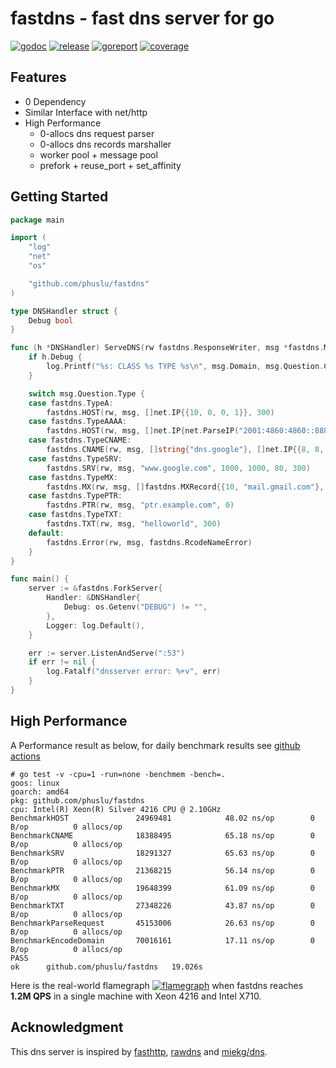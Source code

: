 # fastdns - fast dns server for go

[![godoc][godoc-img]][godoc]
[![release][release-img]][release]
[![goreport][goreport-img]][goreport]
[![coverage][coverage-img]][coverage]


## Features

* 0 Dependency
* Similar Interface with net/http
* High Performance
    - 0-allocs dns request parser
    - 0-allocs dns records marshaller
    - worker pool + message pool
    - prefork + reuse_port + set_affinity


## Getting Started

```go
package main

import (
	"log"
	"net"
	"os"

	"github.com/phuslu/fastdns"
)

type DNSHandler struct {
	Debug bool
}

func (h *DNSHandler) ServeDNS(rw fastdns.ResponseWriter, msg *fastdns.Message) {
	if h.Debug {
		log.Printf("%s: CLASS %s TYPE %s\n", msg.Domain, msg.Question.Class, msg.Question.Type)
	}

	switch msg.Question.Type {
	case fastdns.TypeA:
		fastdns.HOST(rw, msg, []net.IP{{10, 0, 0, 1}}, 300)
	case fastdns.TypeAAAA:
		fastdns.HOST(rw, msg, []net.IP{net.ParseIP("2001:4860:4860::8888")}, 300)
	case fastdns.TypeCNAME:
		fastdns.CNAME(rw, msg, []string{"dns.google"}, []net.IP{{8, 8, 8, 8}, {8, 8, 4, 4}}, 300)
	case fastdns.TypeSRV:
		fastdns.SRV(rw, msg, "www.google.com", 1000, 1000, 80, 300)
	case fastdns.TypeMX:
		fastdns.MX(rw, msg, []fastdns.MXRecord{{10, "mail.gmail.com"}, {20, "smtp.gmail.com"}}, 60)
	case fastdns.TypePTR:
		fastdns.PTR(rw, msg, "ptr.example.com", 0)
	case fastdns.TypeTXT:
		fastdns.TXT(rw, msg, "helloworld", 300)
	default:
		fastdns.Error(rw, msg, fastdns.RcodeNameError)
	}
}

func main() {
	server := &fastdns.ForkServer{
		Handler: &DNSHandler{
			Debug: os.Getenv("DEBUG") != "",
		},
		Logger: log.Default(),
	}

	err := server.ListenAndServe(":53")
	if err != nil {
		log.Fatalf("dnsserver error: %+v", err)
	}
}
```

## High Performance

A Performance result as below, for daily benchmark results see [github actions][benchmark]
```
# go test -v -cpu=1 -run=none -benchmem -bench=.
goos: linux
goarch: amd64
pkg: github.com/phuslu/fastdns
cpu: Intel(R) Xeon(R) Silver 4216 CPU @ 2.10GHz
BenchmarkHOST              	24969481	        48.02 ns/op	       0 B/op	       0 allocs/op
BenchmarkCNAME             	18388495	        65.18 ns/op	       0 B/op	       0 allocs/op
BenchmarkSRV               	18291327	        65.63 ns/op	       0 B/op	       0 allocs/op
BenchmarkPTR               	21368215	        56.14 ns/op	       0 B/op	       0 allocs/op
BenchmarkMX                	19648399	        61.09 ns/op	       0 B/op	       0 allocs/op
BenchmarkTXT               	27348226	        43.87 ns/op	       0 B/op	       0 allocs/op
BenchmarkParseRequest      	45153006	        26.63 ns/op	       0 B/op	       0 allocs/op
BenchmarkEncodeDomain      	70016161	        17.11 ns/op	       0 B/op	       0 allocs/op
PASS
ok  	github.com/phuslu/fastdns	19.026s
```

Here is the real-world flamegraph [![flamegraph][flamegraph]][flamegraph] when fastdns reaches **1.2M QPS** in a single machine with Xeon 4216 and Intel X710.

## Acknowledgment
This dns server is inspired by [fasthttp][fasthttp], [rawdns][rawdns] and [miekg/dns][miekg/dns].

[godoc-img]: http://img.shields.io/badge/godoc-reference-blue.svg
[godoc]: https://godoc.org/github.com/phuslu/fastdns
[release-img]: https://img.shields.io/github/v/tag/phuslu/fastdns?label=release
[release]: https://github.com/phuslu/fastdns/releases
[goreport-img]: https://goreportcard.com/badge/github.com/phuslu/fastdns
[goreport]: https://goreportcard.com/report/github.com/phuslu/fastdns
[coverage-img]: http://gocover.io/_badge/github.com/phuslu/fastdns
[coverage]: https://gocover.io/github.com/phuslu/fastdns
[benchmark]: https://github.com/phuslu/fastdns/actions?query=workflow%3Abenchmark
[flamegraph]: https://cdn.jsdelivr.net/gh/phuslu/fastdns@0.2.1/torch.svg
[fasthttp]: https://github.com/valyala/fasthttp
[rawdns]: https://github.com/cirocosta/rawdns
[miekg/dns]: https://github.com/miekg/dns
